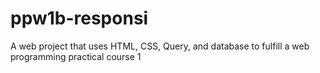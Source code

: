 # ppw1b-responsi
A web project that uses HTML, CSS, Query, and database to fulfill a web programming practical course 1

